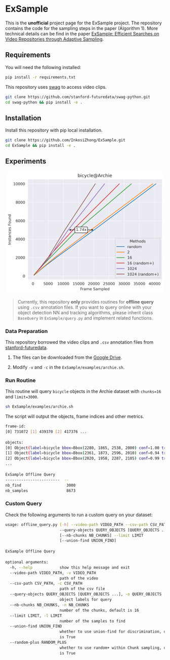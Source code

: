# ExSample
This is the **unofficial** project page for the ExSample project.
The repository contains the code for the sampling steps in the paper (Algorithm 1).
More technical details can be find in the paper [ExSample: Efficient Searches on Video Repositories through Adaptive Sampling](https://arxiv.org/pdf/2005.09141).

## Requirements
You will need the following installed:

```bash
pip install -r requirements.txt
```
This repository uses [swag](https://github.com/stanford-futuredata/swag-python/) to access video clips.
``` bash
git clone https://github.com/stanford-futuredata/swag-python.git
cd swag-python && pip install -e .
```

## Installation
Install this repository with pip local installation.
```bash
git clone https://github.com/InkosiZhong/ExSample.git
cd ExSample && pip install -e .
```

## Experiments
<div align=center>
<img src="plot/plot.png" width="600px">
</div>

> Currently, this repository **only** provides routines for **offline query** using `.csv` annotation files.
> If you want to query online with your object detection NN and tracking algorithms, please inherit class `BaseQuery` in `ExSample/query.py` and implement related functions.

### Data Preparation
This repository borrowed the video clips and `.csv` annotation files from [stanford-futuredata](https://github.com/stanford-futuredata).

1. The files can be downloaded from the [Google Drive](https://drive.google.com/drive/folders/1riFVI6QZGf8X6lyFphyRighAYMDTAH4Z?usp=sharing).

2. Modify `-v` and `-c` in the `ExSample/examples/archie.sh`.

### Run Routine
This routine will query `bicycle` objects in the Archie dataset with `chunks=16` and `limit=3000`.
```bash
sh ExSample/examples/archie.sh
```
The script will output the objects, frame indices and other metrics.
```bash
frame-id:
[0] 731072 [1] 439370 [2] 417376 ...

objects:
[0] Object(label=bicycle bbox=Bbox(2280, 1865, 2538, 2000) conf=1.00 track_id=266371)
[1] Object(label=bicycle bbox=Bbox(2361, 1873, 2596, 2010) conf=0.94 track_id=160599)
[2] Object(label=bicycle bbox=Bbox(2020, 1958, 2287, 2105) conf=0.99 track_id=152919)
...

ExSample Offline Query
------------------------  --
nb_find                    3000
nb_samples                 8673
```

### Custom Query
Check the following arguments to run a custom query on your dataset:
```bash
usage: offline_query.py [-h] --video-path VIDEO_PATH --csv-path CSV_PATH
                        --query-objects QUERY_OBJECTS [QUERY_OBJECTS ...]
                        [--nb-chunks NB_CHUNKS] --limit LIMIT
                        [--union-find UNION_FIND]

ExSample Offline Query

optional arguments:
  -h, --help            show this help message and exit
  --video-path VIDEO_PATH, -v VIDEO_PATH
                        path of the video
  --csv-path CSV_PATH, -c CSV_PATH
                        path of the csv file
  --query-objects QUERY_OBJECTS [QUERY_OBJECTS ...], -o QUERY_OBJECTS [QUERY_OBJECTS ...]
                        object labels for query
  --nb-chunks NB_CHUNKS, -n NB_CHUNKS
                        number of the chunks, default is 16
  --limit LIMIT, -l LIMIT
                        number of the samples to find
  --union-find UNION_FIND
                        whether to use union-find for discrimination, default
                        is True
  --random-plus RANDOM_PLUS
                        whether to use random+ within Chunk sampling, default 
                        is True

```